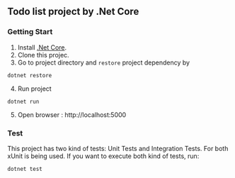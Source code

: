 ## Todo list project by .Net Core

### Getting Start
1. Install [.Net Core](https://www.microsoft.com/net/core).
2. Clone this projec.
3. Go to project directory and `restore` project dependency by
```
dotnet restore
```
4. Run project
```
dotnet run
```
5. Open browser : http://localhost:5000

### Test
This project has two kind of tests: Unit Tests and Integration Tests. For both xUnit is being used. If you want to execute both kind of tests, run:
```
dotnet test
```
